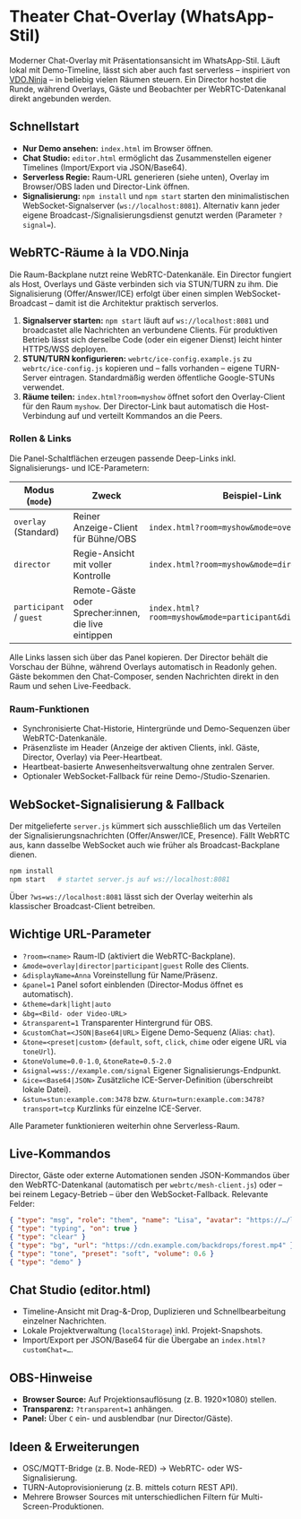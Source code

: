 # Theater Chat-Overlay (WhatsApp-Stil)

Moderner Chat-Overlay mit Präsentationsansicht im WhatsApp-Stil. Läuft lokal mit Demo-Timeline, lässt sich aber auch fast
serverless – inspiriert von [VDO.Ninja](https://vdo.ninja/) – in beliebig vielen Räumen steuern. Ein Director hostet die
Runde, während Overlays, Gäste und Beobachter per WebRTC-Datenkanal direkt angebunden werden.

## Schnellstart
- **Nur Demo ansehen:** `index.html` im Browser öffnen.
- **Chat Studio:** `editor.html` ermöglicht das Zusammenstellen eigener Timelines (Import/Export via JSON/Base64).
- **Serverless Regie:** Raum-URL generieren (siehe unten), Overlay im Browser/OBS laden und Director-Link öffnen.
- **Signalisierung:** `npm install` und `npm start` starten den minimalistischen WebSocket-Signalserver (`ws://localhost:8081`).
  Alternativ kann jeder eigene Broadcast-/Signalisierungsdienst genutzt werden (Parameter `?signal=`).

## WebRTC-Räume à la VDO.Ninja
Die Raum-Backplane nutzt reine WebRTC-Datenkanäle. Ein Director fungiert als Host, Overlays und Gäste verbinden sich via
STUN/TURN zu ihm. Die Signalisierung (Offer/Answer/ICE) erfolgt über einen simplen WebSocket-Broadcast – damit ist die
Architektur praktisch serverlos.

1. **Signalserver starten:** `npm start` läuft auf `ws://localhost:8081` und broadcastet alle Nachrichten an verbundene
   Clients. Für produktiven Betrieb lässt sich derselbe Code (oder ein eigener Dienst) leicht hinter HTTPS/WSS deployen.
2. **STUN/TURN konfigurieren:** `webrtc/ice-config.example.js` zu `webrtc/ice-config.js` kopieren und – falls vorhanden – eigene
   TURN-Server eintragen. Standardmäßig werden öffentliche Google-STUNs verwendet.
3. **Räume teilen:** `index.html?room=myshow` öffnet sofort den Overlay-Client für den Raum `myshow`. Der Director-Link baut
   automatisch die Host-Verbindung auf und verteilt Kommandos an die Peers.

### Rollen & Links
Die Panel-Schaltflächen erzeugen passende Deep-Links inkl. Signalisierungs- und ICE-Parametern:

| Modus (`mode`)| Zweck | Beispiel-Link |
| --- | --- | --- |
| `overlay` (Standard) | Reiner Anzeige-Client für Bühne/OBS | `index.html?room=myshow&mode=overlay` |
| `director` | Regie-Ansicht mit voller Kontrolle | `index.html?room=myshow&mode=director` |
| `participant` / `guest` | Remote-Gäste oder Sprecher:innen, die live eintippen | `index.html?room=myshow&mode=participant&displayName=Anna` |

Alle Links lassen sich über das Panel kopieren. Der Director behält die Vorschau der Bühne, während Overlays automatisch in
Readonly gehen. Gäste bekommen den Chat-Composer, senden Nachrichten direkt in den Raum und sehen Live-Feedback.

### Raum-Funktionen
- Synchronisierte Chat-Historie, Hintergründe und Demo-Sequenzen über WebRTC-Datenkanäle.
- Präsenzliste im Header (Anzeige der aktiven Clients, inkl. Gäste, Director, Overlay) via Peer-Heartbeat.
- Heartbeat-basierte Anwesenheitsverwaltung ohne zentralen Server.
- Optionaler WebSocket-Fallback für reine Demo-/Studio-Szenarien.

## WebSocket-Signalisierung & Fallback
Der mitgelieferte `server.js` kümmert sich ausschließlich um das Verteilen der Signalisierungsnachrichten (Offer/Answer/ICE,
Presence). Fällt WebRTC aus, kann dasselbe WebSocket auch wie früher als Broadcast-Backplane dienen.

```bash
npm install
npm start   # startet server.js auf ws://localhost:8081
```

Über `?ws=ws://localhost:8081` lässt sich der Overlay weiterhin als klassischer Broadcast-Client betreiben.

## Wichtige URL-Parameter
- `?room=<name>` Raum-ID (aktiviert die WebRTC-Backplane).
- `&mode=overlay|director|participant|guest` Rolle des Clients.
- `&displayName=Anna` Voreinstellung für Name/Präsenz.
- `&panel=1` Panel sofort einblenden (Director-Modus öffnet es automatisch).
- `&theme=dark|light|auto`
- `&bg=<Bild- oder Video-URL>`
- `&transparent=1` Transparenter Hintergrund für OBS.
- `&customChat=<JSON|Base64|URL>` Eigene Demo-Sequenz (Alias: `chat`).
- `&tone=<preset|custom>` (`default`, `soft`, `click`, `chime` oder eigene URL via `toneUrl`).
- `&toneVolume=0.0-1.0`, `&toneRate=0.5-2.0`
- `&signal=wss://example.com/signal` Eigener Signalisierungs-Endpunkt.
- `&ice=<Base64|JSON>` Zusätzliche ICE-Server-Definition (überschreibt lokale Datei).
- `&stun=stun:example.com:3478` bzw. `&turn=turn:example.com:3478?transport=tcp` Kurzlinks für einzelne ICE-Server.

Alle Parameter funktionieren weiterhin ohne Serverless-Raum.

## Live-Kommandos
Director, Gäste oder externe Automationen senden JSON-Kommandos über den WebRTC-Datenkanal (automatisch per
`webrtc/mesh-client.js`) oder – bei reinem Legacy-Betrieb – über den WebSocket-Fallback. Relevante Felder:

```json
{ "type": "msg", "role": "them", "name": "Lisa", "avatar": "https://…/lisa.jpg", "text": "Wir sind live." }
{ "type": "typing", "on": true }
{ "type": "clear" }
{ "type": "bg", "url": "https://cdn.example.com/backdrops/forest.mp4" }
{ "type": "tone", "preset": "soft", "volume": 0.6 }
{ "type": "demo" }
```

## Chat Studio (editor.html)
- Timeline-Ansicht mit Drag-&-Drop, Duplizieren und Schnellbearbeitung einzelner Nachrichten.
- Lokale Projektverwaltung (`localStorage`) inkl. Projekt-Snapshots.
- Import/Export per JSON/Base64 für die Übergabe an `index.html?customChat=…`.

## OBS-Hinweise
- **Browser Source:** Auf Projektionsauflösung (z. B. 1920×1080) stellen.
- **Transparenz:** `?transparent=1` anhängen.
- **Panel:** Über `C` ein- und ausblendbar (nur Director/Gäste).

## Ideen & Erweiterungen
- OSC/MQTT-Bridge (z. B. Node-RED) → WebRTC- oder WS-Signalisierung.
- TURN-Autoprovisionierung (z. B. mittels coturn REST API).
- Mehrere Browser Sources mit unterschiedlichen Filtern für Multi-Screen-Produktionen.
